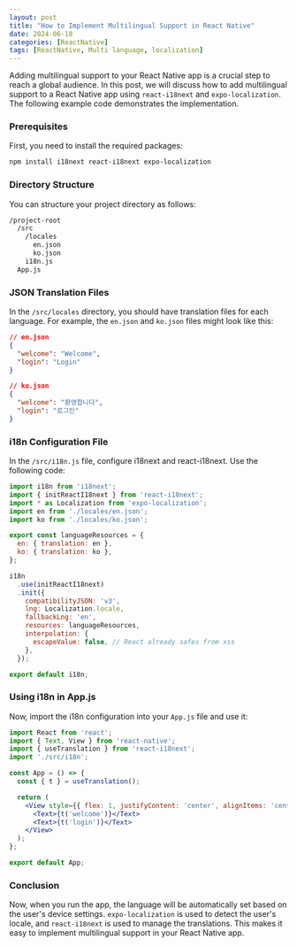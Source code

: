 ```yaml
---
layout: post
title: "How to Implement Multilingual Support in React Native"
date: 2024-06-18
categories: [ReactNative]
tags: [ReactNative, Multi language, localization]
---
```


Adding multilingual support to your React Native app is a crucial step to reach a global audience. In this post, we will discuss how to add multilingual support to a React Native app using `react-i18next` and `expo-localization`. The following example code demonstrates the implementation.

### Prerequisites

First, you need to install the required packages:

```bash
npm install i18next react-i18next expo-localization
```

### Directory Structure

You can structure your project directory as follows:

```bash
/project-root
  /src
    /locales
      en.json
      ko.json
    i18n.js
  App.js
```

### JSON Translation Files

In the `/src/locales` directory, you should have translation files for each language. For example, the `en.json` and `ko.json` files might look like this:

```json
// en.json
{
  "welcome": "Welcome",
  "login": "Login"
}
```

```json
// ko.json
{
  "welcome": "환영합니다",
  "login": "로그인"
}
```

### i18n Configuration File

In the `/src/i18n.js` file, configure i18next and react-i18next. Use the following code:

```jsx
import i18n from 'i18next';
import { initReactI18next } from 'react-i18next';
import * as Localization from 'expo-localization';
import en from './locales/en.json';
import ko from './locales/ko.json';

export const languageResources = {
  en: { translation: en },
  ko: { translation: ko },
};

i18n
  .use(initReactI18next)
  .init({
    compatibilityJSON: 'v3',
    lng: Localization.locale,
    fallbackLng: 'en',
    resources: languageResources,
    interpolation: {
      escapeValue: false, // React already safes from xss
    },
  });

export default i18n;
```

### Using i18n in App.js

Now, import the i18n configuration into your `App.js` file and use it:

```jsx
import React from 'react';
import { Text, View } from 'react-native';
import { useTranslation } from 'react-i18next';
import './src/i18n';

const App = () => {
  const { t } = useTranslation();

  return (
    <View style={{ flex: 1, justifyContent: 'center', alignItems: 'center' }}>
      <Text>{t('welcome')}</Text>
      <Text>{t('login')}</Text>
    </View>
  );
};

export default App;
```

### Conclusion

Now, when you run the app, the language will be automatically set based on the user's device settings. `expo-localization` is used to detect the user's locale, and `react-i18next` is used to manage the translations. This makes it easy to implement multilingual support in your React Native app.